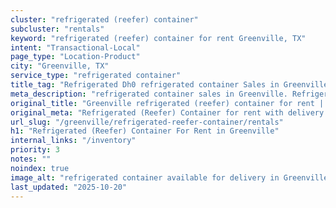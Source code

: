```yaml
---
cluster: "refrigerated (reefer) container"
subcluster: "rentals"
keyword: "refrigerated (reefer) container for rent Greenville, TX"
intent: "Transactional-Local"
page_type: "Location-Product"
city: "Greenville, TX"
service_type: "refrigerated container"
title_tag: "Refrigerated Dh0 refrigerated container Sales in Greenville | LC Container"
meta_description: "refrigerated container sales in Greenville. Refrigerated containers with climate control. Fast delivery, competitive pricing. Serving refrigerated reefer container area. Quote ID: GPJ. Call (214) 524-4168 for your free quote today."
original_title: "Greenville refrigerated (reefer) container for rent | LC"
original_meta: "Refrigerated (Reefer) Container for rent with delivery in Greenville, TX. LC Container — local Since 2003. Get pricing today."
url_slug: "/greenville/refrigerated-reefer-container/rentals"
h1: "Refrigerated (Reefer) Container For Rent in Greenville"
internal_links: "/inventory"
priority: 3
notes: ""
noindex: true
image_alt: "refrigerated container available for delivery in Greenville"
last_updated: "2025-10-20"
---
```


<!-- TODO: Add unique city/inventory copy, images, and internal links here. -->
